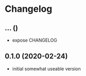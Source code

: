 # Changelog

## ... ()
  - expose CHANGELOG

## 0.1.0 (2020-02-24)
  - initial somewhat useable version
